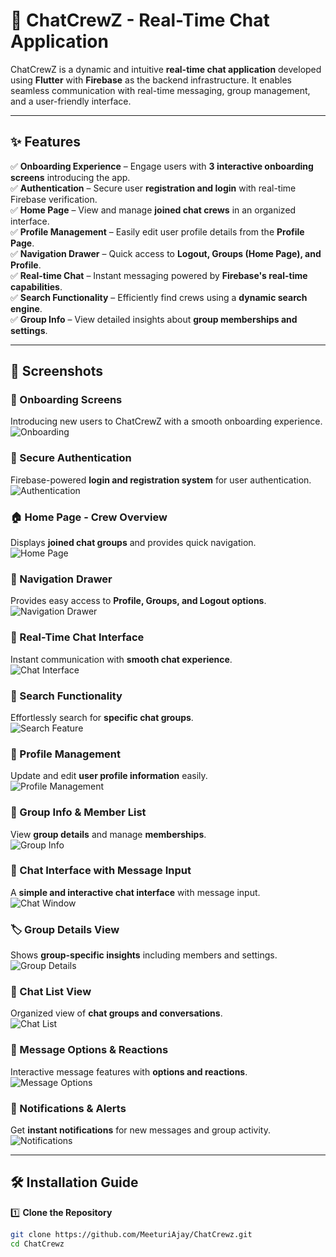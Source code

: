 # 🚀 ChatCrewZ - Real-Time Chat Application  

ChatCrewZ is a dynamic and intuitive **real-time chat application** developed using **Flutter** with **Firebase** as the backend infrastructure. It enables seamless communication with real-time messaging, group management, and a user-friendly interface.  

---

## ✨ Features  

✅ **Onboarding Experience** – Engage users with **3 interactive onboarding screens** introducing the app.  
✅ **Authentication** – Secure user **registration and login** with real-time Firebase verification.  
✅ **Home Page** – View and manage **joined chat crews** in an organized interface.  
✅ **Profile Management** – Easily edit user profile details from the **Profile Page**.  
✅ **Navigation Drawer** – Quick access to **Logout, Groups (Home Page), and Profile**.  
✅ **Real-time Chat** – Instant messaging powered by **Firebase's real-time capabilities**.  
✅ **Search Functionality** – Efficiently find crews using a **dynamic search engine**.  
✅ **Group Info** – View detailed insights about **group memberships and settings**.  

---

## 📸 Screenshots  

### 🎉 Onboarding Screens  
Introducing new users to ChatCrewZ with a smooth onboarding experience.  
![Onboarding](https://github.com/MeeturiAjay/ChatCrewz/assets/130782072/4dfa1def-ea07-4ca7-aaf8-302a4d3a0de9)  

### 🔐 Secure Authentication  
Firebase-powered **login and registration system** for user authentication.  
![Authentication](https://github.com/MeeturiAjay/ChatCrewz/assets/130782072/5533ce3e-dd2e-4d70-a3f8-7fe89af5ed2a)  

### 🏠 Home Page - Crew Overview  
Displays **joined chat groups** and provides quick navigation.  
![Home Page](https://github.com/MeeturiAjay/ChatCrewz/assets/130782072/37bb87c7-b821-44bd-a6ed-48803a48ce98)  

### 📂 Navigation Drawer  
Provides easy access to **Profile, Groups, and Logout options**.  
![Navigation Drawer](https://github.com/MeeturiAjay/ChatCrewz/assets/130782072/1cfe82dd-4298-465c-8c5c-66b5000572ad)  

### 💬 Real-Time Chat Interface  
Instant communication with **smooth chat experience**.  
![Chat Interface](https://github.com/MeeturiAjay/ChatCrewz/assets/130782072/077bab14-aef2-4709-9172-7a3369dce367)  

### 🔎 Search Functionality  
Effortlessly search for **specific chat groups**.  
![Search Feature](https://github.com/MeeturiAjay/ChatCrewz/assets/130782072/b211c5b4-9f31-4aa9-8b83-f2d8a042f7f5)  

### 👤 Profile Management  
Update and edit **user profile information** easily.  
![Profile Management](https://github.com/MeeturiAjay/ChatCrewz/assets/130782072/1bf94e4a-0f2a-48f9-af47-a330079f1e31)  

### 🔄 Group Info & Member List  
View **group details** and manage **memberships**.  
![Group Info](https://github.com/MeeturiAjay/ChatCrewz/assets/130782072/50107a0f-2f22-41f8-9635-8f9d089c9952)  

### 📲 Chat Interface with Message Input  
A **simple and interactive chat interface** with message input.  
![Chat Window](https://github.com/MeeturiAjay/ChatCrewz/assets/130782072/be34f581-dd31-4f21-8e27-62360d73b8da)  

### 🏷️ Group Details View  
Shows **group-specific insights** including members and settings.  
![Group Details](https://github.com/MeeturiAjay/ChatCrewz/assets/130782072/eada9a58-094c-4063-a74f-29aed3801e51)  

### 📑 Chat List View  
Organized view of **chat groups and conversations**.  
![Chat List](https://github.com/MeeturiAjay/ChatCrewz/assets/130782072/7ee65941-051a-4055-85ef-557a8308a14d)  

### 📌 Message Options & Reactions  
Interactive message features with **options and reactions**.  
![Message Options](https://github.com/MeeturiAjay/ChatCrewz/assets/130782072/725b7bd2-09b8-48d8-b767-fa212beaa1b8)  

### 🔔 Notifications & Alerts  
Get **instant notifications** for new messages and group activity.  
![Notifications](https://github.com/MeeturiAjay/ChatCrewz/assets/130782072/af5224b4-501a-4218-872b-39bbacbc6438)  

---

## 🛠️ Installation Guide  

1️⃣ **Clone the Repository**  
```sh
git clone https://github.com/MeeturiAjay/ChatCrewz.git
cd ChatCrewz











